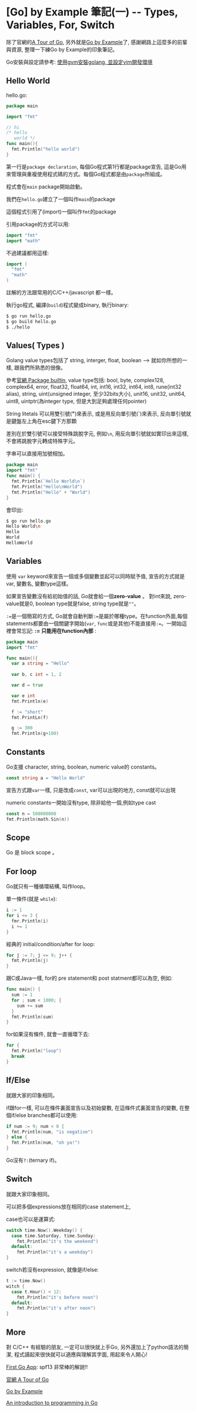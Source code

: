 # [Go] by Example 筆記(一) -- Types, Variables, For, Switch

除了官網的[A Tour of Go](https://tour.golang.org/), 另外就是[Go by Example](https://gobyexample.com/)了, 感謝網路上這麼多的前輩與資源, 整理一下練Go by Example的印象筆記。

Go安裝與設定請參考: [使用gvm安裝golang, 並設定vim開發環境](posts/2015-05-13-install_and_setting_golang_on_ubuntu_and_vim.html)


## Hello World

hello.go: 

``` go
package main

import "fmt"

// hi
/* hello 
   world */
func main(){
  fmt.Println("hello world")
}
```

第一行是`package declaration`, 每個Go程式第1行都是package宣告, 這是Go用來管理與重複使用程式碼的方式。每個Go程式都是由`package`所組成。

程式會在`main` package開始啟動。

我們在`hello.go`建立了一個叫作`main`的package 

這個程式引用了(import)一個叫作`fmt`的package

引用package的方式可以用:

``` go
import "fmt"
import "math"
```

不過建議都用這樣: 

``` go 
import (
  "fmt"
  "math"
)
```

註解的方法跟常用的C/C++/javascript 都一樣。

執行go程式, 編譯(`build`)程式變成binary, 執行binary: 

``` bash
$ go run hello.go
$ go build hello.go
$ ./hello
```

## Values( Types )

Golang value types包括了 string, interger, float, boolean --> 就如你所想的一樣, 跟我們所熟悉的很像。

參考[官網 Package builtin](http://golang.org/pkg/builtin/), value type包括: bool, byte, complex128, complex64, error, float32, float64, int, int16, int32, int64, int8, rune(int32 alias), string, uint(unsigned integer, 至少32bits大小), unit16, unit32, unit64, uint8, uintptr(為integer type, 但是大到足夠處理任何pointer)


String litetals 可以用雙引號(**"**)來表示, 或是用反向單引號(**`**)來表示, 反向單引號就是鍵盤左上角在esc鍵下方那顆

差別在於雙引號可以接受特殊跳脫字元, 例如`\n`, 用反向單引號就如實印出來這樣,不會將跳脫字元轉成特殊字元。


字串可以直接用加號相加。

``` go
package main
import "fmt"                                                                                    
func main() {
  fmt.Println(`Hello World\n`)
  fmt.Println("Hello\nWorld")
  fmt.Println("Hello" + "World")
} 
```

會印出:

``` bash
$ go run hello.go 
Hello World\n
Hello
World
HelloWorld
```
## Variables 

使用 `var` keyword來宣告一個或多個變數並起可以同時賦予值, 宣告的方式就是var, 變數名, 變數type這樣。

如果宣告變數沒有給初始值的話, Go就會給一個**zero-value** 。 對int來說, zero-value就是0, boolean type就是false, string type就是`""`。

`:=`是一個簡寫的方式, Go就會自動判斷`:=`是屬於哪種type。在function外面,每個statements都要由一個關鍵字開始(`var`, `func`或是其他)不能直接用`:=`。一開始這裡會常忘記: **:= 只能用在function內部** :


``` go
package main
import "fmt" 

func main(){
  var a string = "Hello"
  
  var b, c int = 1, 2

  var d = true

  var e int 
  fmt.Println(e)

  f := "short"
  fmt.PrintLn(f)

  g := 300
  fmt.Println(g+100)
```

## Constants

Go支援 character, string, boolean, numeric value的 constants。

``` go 
const string a = "Hello World"
```

宣告方式跟`var`一樣, 只是改成`const`, var可以出現的地方, const就可以出現

numeric constants一開始沒有type, 除非給他一個,例如type cast 

``` go
const n = 500000000
fmt.Println(math.Sin(n))
```

## Scope

Go 是 block scope 。

## For loop 

Go就只有一種循環結構, 叫作loop。

單一條件(就是 `while`): 

``` go
i := 1
for i <= 3 {
  fmr.Println(i)
  i += 1
}
```

經典的 initial/condition/after for loop: 

``` go 
for j := 7; j <= 9; j++ {
  fmt.Println(j)
}
```

跟C或Java一樣, for的 pre statement和 post statment都可以為空, 例如: 

``` go
func main() {
  sum := 1
  for ; sum < 1000; {
    sum += sum
  }
  fmt.Println(sum)
}
```

for如果沒有條件, 就會一直循環下去: 

``` go
for {
  fmt.Println("loop")
  break
}
```

## If/Else

就跟大家的印象相同。

if跟for一樣, 可以在條件裏面宣告以及初始變數, 在這條件式裏面宣告的變數, 在整個if/else branches都可以使用:

``` go 
if num := 9; num < 0 {
  fmt.Println(num, "is negative")
} else {
  fmt.Println(num, "oh ya!")
}
```

Go沒有`?:`(ternary if)。

## Switch 

就跟大家印象相同。


可以把多個expressions放在相同的case statement上,

case也可以是運算式: 


``` go
switch time.Now().Weekday() {
  case time.Saturday, time.Sunday:
    fmt.Println("it's the weekend")
  default:
    fmt.Println("it's a weekday")
}
```

switch若沒有expression, 就像是if/else: 

``` go 
t := time.Now()
witch {
  case t.Hour() < 12:
    fmt.Println("it's before noon")
  default:
    fmt.Println("it's after noon")
}
```


## More

對 C/C++ 有經驗的朋友, 一定可以很快就上手Go, 另外還加上了python語法的簡潔, 
程式讀起來很快就可以適應與理解其字面,  用起來令人開心!

[First Go App](http://spf13.com/presentation/first-go-app/): spf13 非常棒的解說!!

[官網 A Tour of Go](https://tour.golang.org/)

[Go by Example](https://gobyexample.com)

[An introduction to programming in Go](http://www.golang-book.com/)

